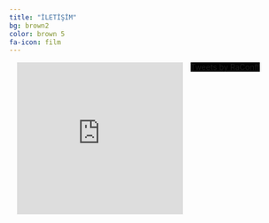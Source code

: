 ```yaml
---
title: "İLETİŞİM"
bg: brown2
color: brown 5
fa-icon: film
---
```


<html>
<body>
<center>
<div style="text-align:center">
  <figure style="margin:0; margin-left:1em; margin-bottom:1em; padding:0; float:left; text-align:center; position:relative; background:#000">
<iframe src="https://www.google.com/maps/embed?pb=!1m18!1m12!1m3!1d1670.6331769637322!2d30.33060320815659!3d40.74144322327078!2m3!1f0!2f0!3f0!3m2!1i1024!2i768!4f13.1!3m3!1m2!1s0x0%3A0xd137aeed787a84c8!2sSakarya+Kongre+Ve+E%C4%9Fitim+Mer.!5e0!3m2!1str!2str!4v1477273493980" width="300" height="275" frameborder="0" style="border:0" allowfullscreen></iframe>
</figure>
</div>
<div style="text-align:center">
  <figure style="margin:0; margin-left:1em; margin-bottom:1em; padding:0; float:left; text-align:center; position:relative; background:#000">
<a class="twitter-timeline" href="https://twitter.com/RaConff">Tweets by RaConff</a> 
<script async src="//platform.twitter.com/widgets.js" charset="utf-8"></script>  

</figure>
</div>

<div style="text-align:center">
  <figure style="margin:0; margin-left:1em; margin-bottom:1em; padding:0; float:left; text-align:center; position:relative; background:#000">
<script src="http://www.emailmeform.com/builder/forms/jsform/4iMQ6yXpbLe9ex" type="text/javascript"></script>
<div style="margin-top:18px;text-align:center"></div>
</figure>
</div>


</center>
</body>
</html>

